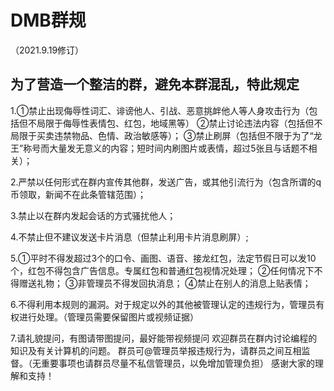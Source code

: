 # DMB群规
（2021.9.19修订）
## 为了营造一个整洁的群，避免本群混乱，特此规定

1.①禁止出现侮辱性词汇、诽谤他人、引战、恶意挑衅他人等人身攻击行为（包括但不局限于侮辱性表情包、红包，地域黑等）
②禁止讨论违法内容（包括但不局限于买卖违禁物品、色情、政治敏感等）；
③禁止刷屏（包括但不限于为了“龙王”称号而大量发无意义的内容；短时间内刷图片或表情，超过5张且与话题不相关）；

2.严禁以任何形式在群内宣传其他群，发送广告，或其他引流行为（包含所谓的q币领取，新闻不在此条管辖范围）；

3.禁止以在群内发起会话的方式骚扰他人；

4.不禁止但不建议发送卡片消息（但禁止利用卡片消息刷屏）;

5.①平时不得发超过3个的口令、画图、语音、接龙红包，法定节假日可以发10个，红包不得包含广告信息。专属红包和普通红包视情况处理；
②任何情况下不得赠送礼物；
③非管理员不得发回执消息；
④禁止在别人的消息上贴表情；

6.不得利用本规则的漏洞。对于规定以外的其他被管理认定的违规行为，管理员有权进行处理。（管理员需要保留图片或视频证据）

7.请礼貌提问，有图请带图提问，最好能带视频提问
欢迎群员在群内讨论编程的知识及有关计算机的问题。
群员可@管理员举报违规行为，请群员之间互相监督。（无重要事项也请群员尽量不私信管理员，以免增加管理负担）
感谢大家的理解和支持！
